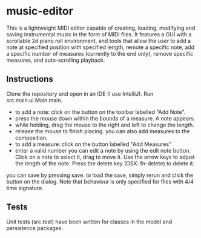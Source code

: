 

# music-editor
This is a lightweight MIDI editor capable of creating, loading, modifying and saving instrumental music in the form of MIDI files. It features a GUI with a scrollable 2d piano roll 
environment, and tools that allow the user to add a note at specified position with specified length, remote a specific note, add a specific number of measures (currently to the end only),
remove specific measures, and auto-scrolling playback. 

## Instructions
Clone the repository and open in an IDE (I use IntelliJ). Run src.main.ui.Main.main. 
- to add a note: click on the button on the toolbar labelled "Add Note".
- press the mouse down within the bounds of a measure. A note appears.
- while holding, drag the mouse to the right and left to change the length.
- release the mouse to finish placing.
you can also add measures to the composition.
- to add a measure: click on the button labelled "Add Measures" 
- enter a valid number
you can edit a note by using the edit note button. Click on a note to select it, drag to move it. Use the arrow 
keys to adjust the length of the note. Press the delete key (OSX: fn-delete) to delete it. 

you can save by pressing save.
to load the save, simply rerun and click the button on the dialog. Note that behaviour is only specified for files with 4/4 time signature.

## Tests
Unit tests (src.test) have been written for classes in the model and persistence packages. 

